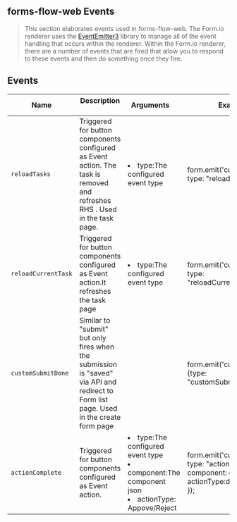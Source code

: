## forms-flow-web Events
 > This section elaborates  events used in forms-flow-web.
 >  The Form.io renderer uses the [EventEmitter3](https://github.com/primus/eventemitter3) library to manage all of the event handling that occurs within the renderer. Within the Form.io renderer, there are a number of events that are fired that allow you to respond to these events and then do something once they fire.

## Events

| Name | Description  &nbsp;&nbsp;&nbsp;| Arguments &nbsp;&nbsp;&nbsp; | Example |
| --- | --- | --- |--- |
| `reloadTasks` | Triggered for button components configured as Event action. The task is removed and refreshes RHS . Used in the task page.  | <li> type:The configured event type </li> |form.emit('customEvent', {  type: "reloadTasks"}); |
| `reloadCurrentTask` | Triggered for button components configured as Event action.It refreshes the task page |<li>type:The configured event type</li>|form.emit('customEvent', { type: "reloadCurrentTask"}); |
| `customSubmitDone` | Similar to "submit" but only fires when the submission is "saved" via API and redirect to Form list page. Used in the create form page ||form.emit('customEvent', {type: "customSubmitDone"}); |
| `actionComplete` | Triggered for button components configured as Event action. |<li>type:The configured event type</li><li>component:The component json</li><li>actionType: Appove/Reject</li> | form.emit('customEvent', { type: "actionComplete",    component: component, actionType:data.actionType }); |